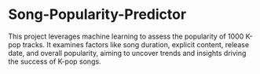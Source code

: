 # Song-Popularity-Predictor
This project leverages machine learning to assess the popularity of 1000 K-pop tracks. It examines factors like song duration, explicit content, release date, and overall popularity, aiming to uncover trends and insights driving the success of K-pop songs.


